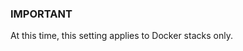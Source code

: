 <!-- usedin: [ _legacy_docker/deployment/deployment-authorisation-v1.md, _skycap/deployment/deployment-authorisation-v1.md] -->


### IMPORTANT
 At this time, this setting applies to Docker stacks only.
 


